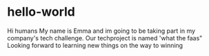 # hello-world
Hi humans
My name is Emma and im going to be taking part in my company's tech challenge. 
Our techproject is named 'what the faas"
Looking forward to learning new things on the way to winning
